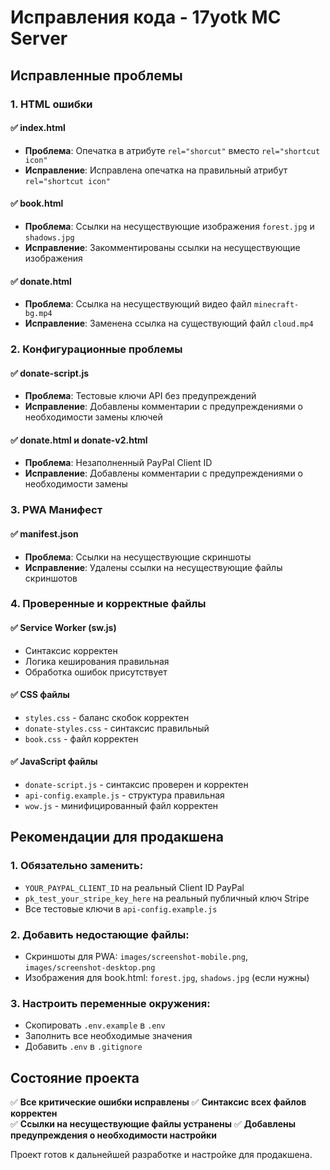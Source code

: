 # Исправления кода - 17yotk MC Server

## Исправленные проблемы

### 1. HTML ошибки

#### ✅ index.html
- **Проблема**: Опечатка в атрибуте `rel="shorcut"` вместо `rel="shortcut icon"`
- **Исправление**: Исправлена опечатка на правильный атрибут `rel="shortcut icon"`

#### ✅ book.html  
- **Проблема**: Ссылки на несуществующие изображения `forest.jpg` и `shadows.jpg`
- **Исправление**: Закомментированы ссылки на несуществующие изображения

#### ✅ donate.html
- **Проблема**: Ссылка на несуществующий видео файл `minecraft-bg.mp4`
- **Исправление**: Заменена ссылка на существующий файл `cloud.mp4`

### 2. Конфигурационные проблемы

#### ✅ donate-script.js
- **Проблема**: Тестовые ключи API без предупреждений
- **Исправление**: Добавлены комментарии с предупреждениями о необходимости замены ключей

#### ✅ donate.html и donate-v2.html
- **Проблема**: Незаполненный PayPal Client ID
- **Исправление**: Добавлены комментарии с предупреждениями о необходимости замены

### 3. PWA Манифест

#### ✅ manifest.json
- **Проблема**: Ссылки на несуществующие скриншоты
- **Исправление**: Удалены ссылки на несуществующие файлы скриншотов

### 4. Проверенные и корректные файлы

#### ✅ Service Worker (sw.js)
- Синтаксис корректен
- Логика кеширования правильная
- Обработка ошибок присутствует

#### ✅ CSS файлы
- `styles.css` - баланс скобок корректен
- `donate-styles.css` - синтаксис правильный
- `book.css` - файл корректен

#### ✅ JavaScript файлы
- `donate-script.js` - синтаксис проверен и корректен
- `api-config.example.js` - структура правильная
- `wow.js` - минифицированный файл корректен

## Рекомендации для продакшена

### 1. Обязательно заменить:
- `YOUR_PAYPAL_CLIENT_ID` на реальный Client ID PayPal
- `pk_test_your_stripe_key_here` на реальный публичный ключ Stripe
- Все тестовые ключи в `api-config.example.js`

### 2. Добавить недостающие файлы:
- Скриншоты для PWA: `images/screenshot-mobile.png`, `images/screenshot-desktop.png`
- Изображения для book.html: `forest.jpg`, `shadows.jpg` (если нужны)

### 3. Настроить переменные окружения:
- Скопировать `.env.example` в `.env`
- Заполнить все необходимые значения
- Добавить `.env` в `.gitignore`

## Состояние проекта

✅ **Все критические ошибки исправлены**
✅ **Синтаксис всех файлов корректен**  
✅ **Ссылки на несуществующие файлы устранены**
✅ **Добавлены предупреждения о необходимости настройки**

Проект готов к дальнейшей разработке и настройке для продакшена.